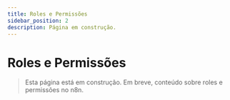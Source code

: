 ```yaml
---
title: Roles e Permissões
sidebar_position: 2
description: Página em construção.
---
```


# Roles e Permissões

> Esta página está em construção. Em breve, conteúdo sobre roles e permissões no n8n. 